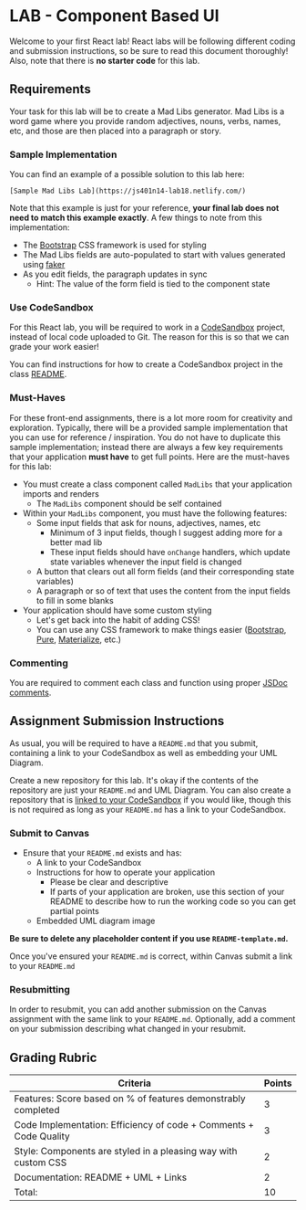 # LAB - Component Based UI

Welcome to your first React lab! React labs will be following different coding and submission instructions, so be sure to read this document thoroughly! Also, note that there is **no starter code** for this lab.

## Requirements

Your task for this lab will be to create a Mad Libs generator. Mad Libs is a word game where you provide random adjectives, nouns, verbs, names, etc, and those are then placed into a paragraph or story.

### Sample Implementation

You can find an example of a possible solution to this lab here:

```
[Sample Mad Libs Lab](https://js401n14-lab18.netlify.com/)
```

Note that this example is just for your reference, **your final lab does not need to match this example exactly**. A few things to note from this implementation:

-   The [Bootstrap](https://getbootstrap.com/) CSS framework is used for styling
-   The Mad Libs fields are auto-populated to start with values generated using [faker](https://www.npmjs.com/package/faker)
-   As you edit fields, the paragraph updates in sync
    -   Hint: The value of the form field is tied to the component state

### Use CodeSandbox

For this React lab, you will be required to work in a [CodeSandbox](https://codesandbox.io/) project, instead of local code uploaded to Git. The reason for this is so that we can grade your work easier!

You can find instructions for how to create a CodeSandbox project in the class [README](../README.md#CodeSandbox).

### Must-Haves

For these front-end assignments, there is a lot more room for creativity and exploration. Typically, there will be a provided sample implementation that you can use for reference / inspiration. You do not have to duplicate this sample implementation; instead there are always a few key requirements that your application **must have** to get full points. Here are the must-haves for this lab:

-   You must create a class component called `MadLibs` that your application imports and renders
    -   The `MadLibs` component should be self contained
-   Within your `MadLibs` component, you must have the following features:
    -   Some input fields that ask for nouns, adjectives, names, etc
        -   Minimum of 3 input fields, though I suggest adding more for a better mad lib
        -   These input fields should have `onChange` handlers, which update state variables whenever the input field is changed
    -   A button that clears out all form fields (and their corresponding state variables)
    -   A paragraph or so of text that uses the content from the input fields to fill in some blanks
-   Your application should have some custom styling
    -   Let's get back into the habit of adding CSS!
    -   You can use any CSS framework to make things easier ([Bootstrap](https://getbootstrap.com/), [Pure](https://purecss.io/), [Materialize](https://materializecss.com/), etc.)

### Commenting

You are required to comment each class and function using proper [JSDoc comments](https://devhints.io/jsdoc).

## Assignment Submission Instructions

As usual, you will be required to have a `README.md` that you submit, containing a link to your CodeSandbox as well as embedding your UML Diagram.

Create a new repository for this lab. It's okay if the contents of the repository are just your `README.md` and UML Diagram. You can also create a repository that is [linked to your CodeSandbox](https://codesandbox.io/docs/git) if you would like, though this is not required as long as your `README.md` has a link to your CodeSandbox.

### Submit to Canvas

-   Ensure that your `README.md` exists and has:
    -   A link to your CodeSandbox
    -   Instructions for how to operate your application
        -   Please be clear and descriptive
        -   If parts of your application are broken, use this section of your README to describe how to run the working code so you can get partial points
    -   Embedded UML diagram image

**Be sure to delete any placeholder content if you use `README-template.md`.**

Once you've ensured your `README.md` is correct, within Canvas submit a link to your `README.md`

### Resubmitting

In order to resubmit, you can add another submission on the Canvas assignment with the same link to your `README.md`. Optionally, add a comment on your submission describing what changed in your resubmit.

## Grading Rubric

| Criteria                                                          | Points |
| ----------------------------------------------------------------- | ------ |
| Features: Score based on % of features demonstrably completed     | 3      |
| Code Implementation: Efficiency of code + Comments + Code Quality | 3      |
| Style: Components are styled in a pleasing way with custom CSS    | 2      |
| Documentation: README + UML + Links                               | 2      |
| Total:                                                            | 10     |
